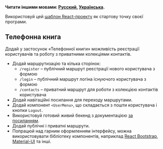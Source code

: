 **Читати іншими мовами: [Русский](README.md), [Українська](README.ua.md).**

Використовуй цей
[шаблон React-проекту](https://github.com/goitacademy/react-homework-template#readme)
як стартову точку своєї програми.

## Телефонна книга

Додай у застосунок «Телефонної книги» можливість реєстрації користувачів та
роботу з приватними колекціями контактів.

- Додай маршрутизацію та кілька сторінок:
  - `/register` – публічний маршрут реєстрації нового користувача з формою
  - `/login` – публічний маршрут логіна існуючого користувача з формою
  - `/contacts` – приватний маршрут для роботи з колекцією контактів користувача
- Додай навігаційні посилання для переходу маршрутами.
- Додай компонент `<UserMenu>`, що складається з пошти користувача і кнопки
  `Logout`.
- Використовуй готовий живий бекенд з документацією
  [за посиланням](https://connections-api.herokuapp.com/docs/).
- Додай публічні і приватні маршрути.
- Попрацюй над гарним оформленням інтерфейсу, можна використовувати бібліотеку
  компонентів, наприклад [React Bootstrap](https://react-bootstrap.github.io/),
  [Material-UI](https://material-ui.com/) та інші.
